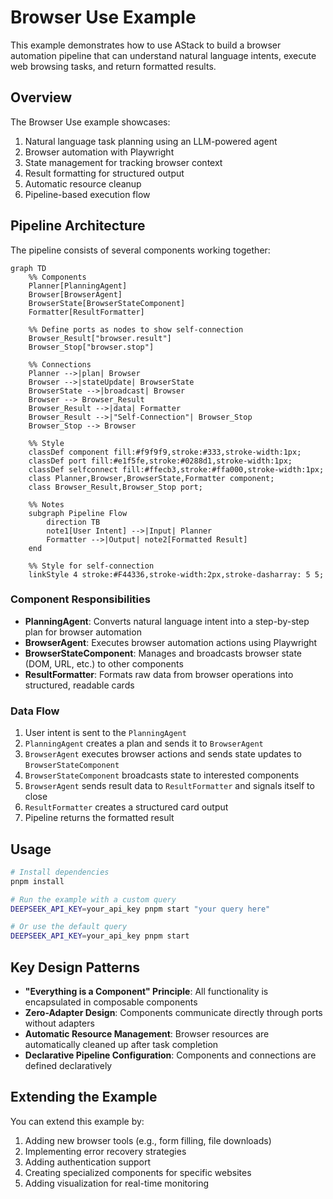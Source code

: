 # Browser Use Example

This example demonstrates how to use AStack to build a browser automation pipeline that can understand natural language intents, execute web browsing tasks, and return formatted results.

## Overview

The Browser Use example showcases:

1. Natural language task planning using an LLM-powered agent
2. Browser automation with Playwright
3. State management for tracking browser context
4. Result formatting for structured output
5. Automatic resource cleanup
6. Pipeline-based execution flow

## Pipeline Architecture

The pipeline consists of several components working together:

```mermaid
graph TD
    %% Components
    Planner[PlanningAgent]
    Browser[BrowserAgent]
    BrowserState[BrowserStateComponent]
    Formatter[ResultFormatter]
    
    %% Define ports as nodes to show self-connection
    Browser_Result["browser.result"]
    Browser_Stop["browser.stop"]
    
    %% Connections
    Planner -->|plan| Browser
    Browser -->|stateUpdate| BrowserState
    BrowserState -->|broadcast| Browser
    Browser --> Browser_Result
    Browser_Result -->|data| Formatter
    Browser_Result -->|"Self-Connection"| Browser_Stop
    Browser_Stop --> Browser
    
    %% Style
    classDef component fill:#f9f9f9,stroke:#333,stroke-width:1px;
    classDef port fill:#e1f5fe,stroke:#0288d1,stroke-width:1px;
    classDef selfconnect fill:#ffecb3,stroke:#ffa000,stroke-width:1px;
    class Planner,Browser,BrowserState,Formatter component;
    class Browser_Result,Browser_Stop port;
    
    %% Notes
    subgraph Pipeline Flow
        direction TB
        note1[User Intent] -->|Input| Planner
        Formatter -->|Output| note2[Formatted Result]
    end
    
    %% Style for self-connection
    linkStyle 4 stroke:#F44336,stroke-width:2px,stroke-dasharray: 5 5;
```

### Component Responsibilities

- **PlanningAgent**: Converts natural language intent into a step-by-step plan for browser automation
- **BrowserAgent**: Executes browser automation actions using Playwright
- **BrowserStateComponent**: Manages and broadcasts browser state (DOM, URL, etc.) to other components
- **ResultFormatter**: Formats raw data from browser operations into structured, readable cards

### Data Flow

1. User intent is sent to the `PlanningAgent`
2. `PlanningAgent` creates a plan and sends it to `BrowserAgent`
3. `BrowserAgent` executes browser actions and sends state updates to `BrowserStateComponent`
4. `BrowserStateComponent` broadcasts state to interested components
5. `BrowserAgent` sends result data to `ResultFormatter` and signals itself to close
6. `ResultFormatter` creates a structured card output
7. Pipeline returns the formatted result

## Usage

```bash
# Install dependencies
pnpm install

# Run the example with a custom query
DEEPSEEK_API_KEY=your_api_key pnpm start "your query here"

# Or use the default query
DEEPSEEK_API_KEY=your_api_key pnpm start
```

## Key Design Patterns

- **"Everything is a Component" Principle**: All functionality is encapsulated in composable components
- **Zero-Adapter Design**: Components communicate directly through ports without adapters
- **Automatic Resource Management**: Browser resources are automatically cleaned up after task completion
- **Declarative Pipeline Configuration**: Components and connections are defined declaratively

## Extending the Example

You can extend this example by:

1. Adding new browser tools (e.g., form filling, file downloads)
2. Implementing error recovery strategies
3. Adding authentication support
4. Creating specialized components for specific websites
5. Adding visualization for real-time monitoring
